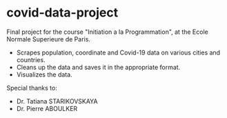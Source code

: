 # covid-data-project
Final project for the course "Initiation a la Programmation", at the Ecole Normale Superieure de Paris.

- Scrapes population, coordinate and Covid-19 data on various cities and countries.
- Cleans up the data and saves it in the appropriate format.
- Visualizes the data.

Special thanks to:
- Dr. Tatiana STARIKOVSKAYA
- Dr. Pierre ABOULKER